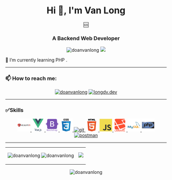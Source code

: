 <h1 align="center">Hi 👋, I'm Van Long</h1>
<p align="center">🆘</p>
<h3 align="center">A Backend Web Developer</h3>

<p align="center"> <img src="https://komarev.com/ghpvc/?username=doanvanlong&label=Profile%20views&color=0e75b6&style=flat" alt="doanvanlong" /> <img src="https://badges.pufler.dev/repos/doanvanlong"></p>

<p align="left">🌱 I’m currently learning PHP . </p>


<hr>
<h3 align="left">📫 How to reach me:</h3>
<p align="center">
<a href="https://dev.to/doanvanlong" target="blank"><img align="center" src="https://raw.githubusercontent.com/rahuldkjain/github-profile-readme-generator/master/src/images/icons/Social/devto.svg" alt="doanvanlong" height="30" width="40" /></a>
<a href="https://fb.com/longdv.dev" target="blank"><img align="center" src="https://raw.githubusercontent.com/rahuldkjain/github-profile-readme-generator/master/src/images/icons/Social/facebook.svg" alt="longdv.dev" height="30" width="40" /></a>
</p>
<hr>
<h3 align="left">✅Skills</h3>
<p align="center"> <a href="https://angular.io" target="_blank" rel="noreferrer"> <img src="https://raw.githubusercontent.com/devicons/devicon/master/icons/angularjs/angularjs-original-wordmark.svg" alt="angularjs" width="40" height="40"/> </a>
 <a href="https://vuejs.org/" target="_blank" rel="noreferrer"> <img src="https://raw.githubusercontent.com/devicons/devicon/master/icons/vuejs/vuejs-original-wordmark.svg" alt="vuejs" width="40" height="40"/> </a> 
 <a href="https://getbootstrap.com" target="_blank" rel="noreferrer"> <img src="https://raw.githubusercontent.com/devicons/devicon/master/icons/bootstrap/bootstrap-plain-wordmark.svg" alt="bootstrap" width="40" height="40"/> </a> <a href="https://www.w3schools.com/css/" target="_blank" rel="noreferrer"> <img src="https://raw.githubusercontent.com/devicons/devicon/master/icons/css3/css3-original-wordmark.svg" alt="css3" width="40" height="40"/> </a> <a href="https://git-scm.com/" target="_blank" rel="noreferrer"> <img src="https://www.vectorlogo.zone/logos/git-scm/git-scm-icon.svg" alt="git" width="40" height="40"/> </a> <a href="https://www.w3.org/html/" target="_blank" rel="noreferrer"> <img src="https://raw.githubusercontent.com/devicons/devicon/master/icons/html5/html5-original-wordmark.svg" alt="html5" width="40" height="40"/> </a> <a href="https://developer.mozilla.org/en-US/docs/Web/JavaScript" target="_blank" rel="noreferrer"> <img src="https://raw.githubusercontent.com/devicons/devicon/master/icons/javascript/javascript-original.svg" alt="javascript" width="40" height="40"/> </a> <a href="https://laravel.com/" target="_blank" rel="noreferrer"> <img src="https://raw.githubusercontent.com/devicons/devicon/master/icons/laravel/laravel-plain-wordmark.svg" alt="laravel" width="40" height="40"/> </a> <a href="https://www.mysql.com/" target="_blank" rel="noreferrer"> <img src="https://raw.githubusercontent.com/devicons/devicon/master/icons/mysql/mysql-original-wordmark.svg" alt="mysql" width="40" height="40"/> </a> <a href="https://www.php.net" target="_blank" rel="noreferrer"> <img src="https://raw.githubusercontent.com/devicons/devicon/master/icons/php/php-original.svg" alt="php" width="40" height="40"/> </a> <a href="https://postman.com" target="_blank" rel="noreferrer"> <img src="https://www.vectorlogo.zone/logos/getpostman/getpostman-icon.svg" alt="postman" width="40" height="40"/> </a> </p>
<hr>
<table style="width:100%;">
  <tr>
    <td>
      <img  src="https://github-readme-stats.vercel.app/api/top-langs?username=doanvanlong&show_icons=true&locale=en&layout=compact" alt="doanvanlong" width="100%" />
      <img src="https://github-readme-stats.vercel.app/api?username=doanvanlong&show_icons=true&locale=en" alt="doanvanlong" width="100%" />
    </td>
    <td>
      <p align="center">
        <img src="https://i.pinimg.com/originals/6e/a8/c6/6ea8c68dfa924bc2e6a9abe3e473087a.gif" width="100%">
      </p>
    </td>
  </tr>
</table>




<p align="center"><img align="center" src="https://github-readme-streak-stats.herokuapp.com/?user=doanvanlong&" alt="doanvanlong" /></p>
